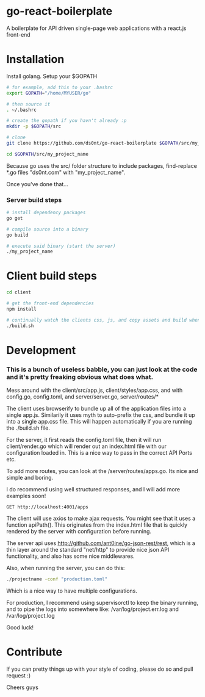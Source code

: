 # go-react-boilerplate

A boilerplate for API driven single-page web applications with a react.js front-end

# Installation

Install golang. Setup your $GOPATH

```bash
# for example, add this to your .bashrc
export GOPATH="/home/MYUSER/go"

# then source it
. ~/.bashrc
```

```bash
# create the gopath if you havn't already :p
mkdir -p $GOPATH/src

# clone
git clone https://github.com/ds0nt/go-react-boilerplate $GOPATH/src/my_project_name

cd $GOPATH/src/my_project_name
```
Because go uses the src/ folder structure to include packages, find-replace *.go files "ds0nt.com" with "my_project_name".

Once you've done that...


### Server build steps

```bash
# install dependency packages
go get

# compile source into a binary
go build

# execute said binary (start the server)
./my_project_name
```


# Client build steps

```bash
cd client

# get the front-end dependencies
npm install

# continually watch the clients css, js, and copy assets and build when changed
./build.sh

```


# Development 

### This is a bunch of useless babble, you can just look at the code and it's pretty freaking obvious what does what.

Mess around with the client/src/app.js, client/styles/app.css, and with config.go, config.toml, and server/server.go, server/routes/*

The client uses browserify to bundle up all of the application files into a single app.js. Similarily it uses myth to auto-prefix the css, and bundle it up into a single app.css file. This will happen automatically if you are running the ./build.sh file.

For the server, it first reads the config.toml file, then it will run client/render.go which will render out an index.html file with our configuration loaded in. This is a nice way to pass in the correct API Ports etc.

To add more routes, you can look at the /server/routes/apps.go. Its nice and simple and boring.

I do recommend using well structured responses, and I will add more examples soon!

```
GET http://localhost:4001/apps
```

The client will use axios to make ajax requests. You might see that it uses a function apiPath(). This originates from the index.html file that is quickly rendered by the server with configuration before running.
 
The server api uses http://github.com/ant0ine/go-json-rest/rest, which is a thin layer around the standard "net/http" to provide nice json API functionality, and also has some nice middlewares.

Also, when running the server, you can do this:

```bash
./projectname -conf "production.toml"
```

Which is a nice way to have multiple configurations.

For production, I recommend using supervisorctl to keep the binary running, and to pipe the logs into somewhere like: /var/log/project.err.log and /var/log/project.log

Good luck!

 # Contribute
 
 If you can pretty things up with your style of coding, please do so and pull request :)
 
 Cheers guys

